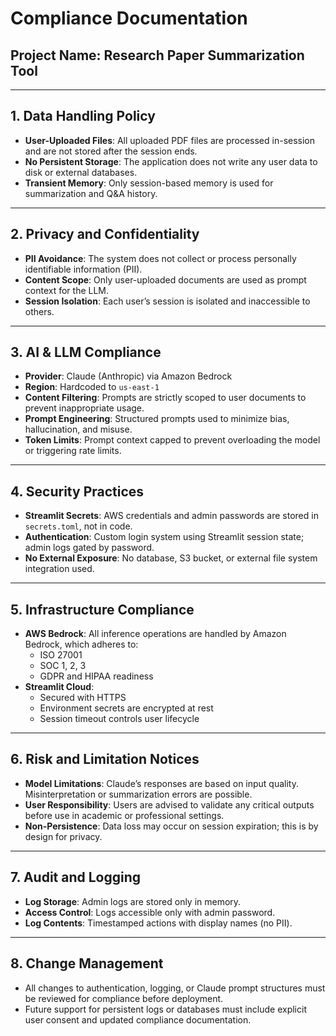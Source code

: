 # Compliance Documentation

## Project Name: Research Paper Summarization Tool

---

## 1. Data Handling Policy

- **User-Uploaded Files**: All uploaded PDF files are processed in-session and are not stored after the session ends.
- **No Persistent Storage**: The application does not write any user data to disk or external databases.
- **Transient Memory**: Only session-based memory is used for summarization and Q&A history.

---

## 2. Privacy and Confidentiality

- **PII Avoidance**: The system does not collect or process personally identifiable information (PII).
- **Content Scope**: Only user-uploaded documents are used as prompt context for the LLM.
- **Session Isolation**: Each user’s session is isolated and inaccessible to others.

---

## 3. AI & LLM Compliance

- **Provider**: Claude (Anthropic) via Amazon Bedrock
- **Region**: Hardcoded to `us-east-1`
- **Content Filtering**: Prompts are strictly scoped to user documents to prevent inappropriate usage.
- **Prompt Engineering**: Structured prompts used to minimize bias, hallucination, and misuse.
- **Token Limits**: Prompt context capped to prevent overloading the model or triggering rate limits.

---

## 4. Security Practices

- **Streamlit Secrets**: AWS credentials and admin passwords are stored in `secrets.toml`, not in code.
- **Authentication**: Custom login system using Streamlit session state; admin logs gated by password.
- **No External Exposure**: No database, S3 bucket, or external file system integration used.

---

## 5. Infrastructure Compliance

- **AWS Bedrock**: All inference operations are handled by Amazon Bedrock, which adheres to:
  - ISO 27001
  - SOC 1, 2, 3
  - GDPR and HIPAA readiness
- **Streamlit Cloud**:
  - Secured with HTTPS
  - Environment secrets are encrypted at rest
  - Session timeout controls user lifecycle

---

## 6. Risk and Limitation Notices

- **Model Limitations**: Claude’s responses are based on input quality. Misinterpretation or summarization errors are possible.
- **User Responsibility**: Users are advised to validate any critical outputs before use in academic or professional settings.
- **Non-Persistence**: Data loss may occur on session expiration; this is by design for privacy.

---

## 7. Audit and Logging

- **Log Storage**: Admin logs are stored only in memory.
- **Access Control**: Logs accessible only with admin password.
- **Log Contents**: Timestamped actions with display names (no PII).

---

## 8. Change Management

- All changes to authentication, logging, or Claude prompt structures must be reviewed for compliance before deployment.
- Future support for persistent logs or databases must include explicit user consent and updated compliance documentation.
